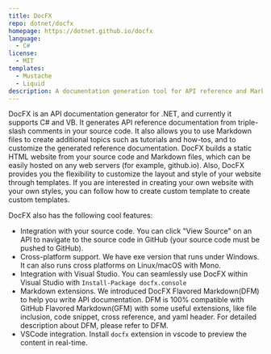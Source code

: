 ```yaml
---
title: DocFX
repo: dotnet/docfx
homepage: https://dotnet.github.io/docfx
language:
  - C#
license:
  - MIT
templates:
  - Mustache
  - Liquid
description: A documentation generation tool for API reference and Markdown files.
---
```


DocFX is an API documentation generator for .NET, and currently it supports C# and VB.
It generates API reference documentation from triple-slash comments in your source code.
It also allows you to use Markdown files to create additional topics such as tutorials and how-tos, and to customize the generated reference documentation. DocFX builds a static HTML website from your source code and Markdown files, which can be easily hosted on any web servers (for example, github.io). Also, DocFX provides you the flexibility to customize the layout and style of your website through templates. If you are interested in creating your own website with your own styles, you can follow how to create custom template to create custom templates.

DocFX also has the following cool features:

- Integration with your source code. You can click "View Source" on an API to navigate to the source code in GitHub (your source code must be pushed to GitHub).
- Cross-platform support. We have exe version that runs under Windows. It can also runs cross platforms on Linux/macOS with Mono.
- Integration with Visual Studio. You can seamlessly use DocFX within Visual Studio with `Install-Package docfx.console`
- Markdown extensions. We introduced DocFX Flavored Markdown(DFM) to help you write API documentation. DFM is 100% compatible with GitHub Flavored Markdown(GFM) with some useful extensions, like file inclusion, code snippet, cross reference, and yaml header. For detailed description about DFM, please refer to DFM.
- VSCode integration. Install `docfx` extension in vscode to preview the content in real-time.
